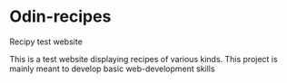 # Odin-recipes
Recipy test website

This is a test website displaying recipes of various kinds. 
This project is mainly meant to develop basic web-development skills
